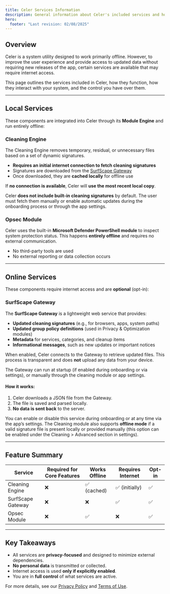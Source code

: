 ```yaml
---
title: Celer Services Information
description: General information about Celer's included services and how they work
hero:
  footer: "Last revision: 02/08/2025"
---
```


## Overview

Celer is a system utility designed to work primarily offline. However, to improve the user experience and provide access to updated data without requiring new releases of the app, certain services are available that may require internet access.

This page outlines the services included in Celer, how they function, how they interact with your system, and the control you have over them.

---

## Local Services

These components are integrated into Celer through its **Module Engine** and run entirely offline:

### Cleaning Engine

The Cleaning Engine removes temporary, residual, or unnecessary files based on a set of dynamic signatures.

- **Requires an initial internet connection to fetch cleaning signatures**
- Signatures are downloaded from the [SurfScape Gateway](#-surfscape-gateway)
- Once downloaded, they are **cached locally** for offline use

If **no connection is available**, Celer will **use the most recent local copy**.

Celer **does not include built-in cleaning signatures** by default. The user must fetch them manually or enable automatic updates during the onboarding process or through the app settings.

### Opsec Module

Celer uses the built-in **Microsoft Defender PowerShell module** to inspect system protection status. This happens **entirely offline** and requires no external communication.

- No third-party tools are used
- No external reporting or data collection occurs

---

## Online Services

These components require internet access and are **optional** (opt-in):

### SurfScape Gateway

The **SurfScape Gateway** is a lightweight web service that provides:

- **Updated cleaning signatures** (e.g., for browsers, apps, system paths)
- **Updated group policy definitions** (used in Privacy & Optimization modules)
- **Metadata** for services, categories, and cleanup items
- **Informational messages**, such as new updates or important notices

When enabled, Celer connects to the Gateway to retrieve updated files. This process is transparent and does **not** upload any data from your device.

The Gateway can run at startup (if enabled during onboarding or via settings), or manually through the cleaning module or app settings.

#### How it works:

1. Celer downloads a JSON file from the Gateway.
2. The file is saved and parsed locally.
3. **No data is sent back** to the server.

You can enable or disable this service during onboarding or at any time via the app’s settings. The Cleaning module also supports **offline mode** if a valid signature file is present locally or provided manually (this option can be enabled under the Cleaning > Advanced section in settings).

---

## Feature Summary

<div class="steel-table">

| Service           | Required for Core Features | Works Offline | Requires Internet | Opt-in |
| ----------------- | -------------------------- | ------------- | ----------------- | ------ |
| Cleaning Engine   | ❌                         | ✅ (cached)   | ✅ (initially)    | ✅     |
| SurfScape Gateway | ❌                         | ❌            | ✅                | ✅     |
| Opsec Module      | ❌                         | ✅            | ❌                | ✅     |

</div>

---

## Key Takeaways

- All services are **privacy-focused** and designed to minimize external dependencies.
- **No personal data** is transmitted or collected.
- Internet access is used **only if explicitly enabled**.
- You are in **full control** of what services are active.

For more details, see our [Privacy Policy](../privacy) and [Terms of Use](../terms).

